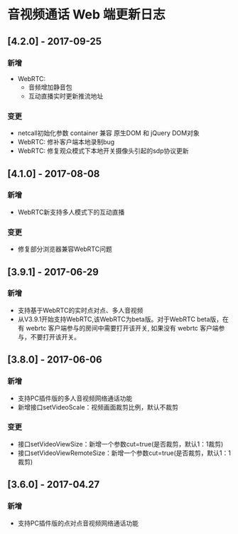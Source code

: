# 音视频通话 Web 端更新日志

## [4.2.0] - 2017-09-25

### 新增

- WebRTC: 
    - 音频增加静音包
    - 互动直播实时更新推流地址

### 变更

- netcall初始化参数 container 兼容 原生DOM 和 jQuery DOM对象
- WebRTC: 修补客户端本地录制bug
- WebRTC: 修复观众模式下本地开关摄像头引起的sdp协议更新

## [4.1.0] - 2017-08-08

### 新增

- WebRTC新支持多人模式下的互动直播

### 变更

- 修复部分浏览器兼容WebRTC问题

## [3.9.1] - 2017-06-29

### 新增

- 支持基于WebRTC的实时点对点、多人音视频
- 从V3.9.1开始支持WebRTC,该WebRTC为beta版。对于WebRTC beta版，在有 webrtc 客户端参与的房间中需要打开该开关, 如果没有 webrtc 客户端参与，不要打开该开关。

## [3.8.0] - 2017-06-06

### 新增

- 支持PC插件版的多人音视频网络通话功能
- 新增接口setVideoScale：视频画面裁剪比例，默认不裁剪

### 变更

- 接口setVideoViewSize：新增一个参数cut=true(是否裁剪，默认1：1裁剪)
- 接口setVideoViewRemoteSize：新增一个参数cut=true(是否裁剪，默认1：1裁剪)

## [3.6.0] - 2017-04.27

### 新增

- 支持PC插件版的点对点音视频网络通话功能